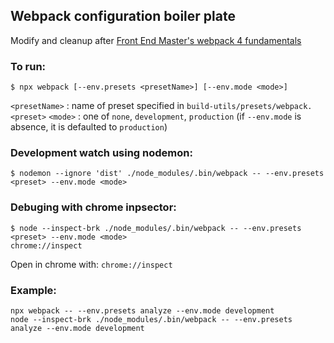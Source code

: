 ## Webpack configuration boiler plate
Modify and cleanup after [Front End Master's webpack 4 fundamentals](
https://frontendmasters.com/courses/webpack-fundamentals/
)

### To run:
```
$ npx webpack [--env.presets <presetName>] [--env.mode <mode>]
```
`<presetName>` : name of preset specified in `build-utils/presets/webpack.<preset>`
`<mode>` : one of `none`, `development`, `production` (if `--env.mode` is absence, it is defaulted to `production`)

### Development watch using nodemon:
```
$ nodemon --ignore 'dist' ./node_modules/.bin/webpack -- --env.presets <preset> --env.mode <mode>
```

### Debuging with chrome inpsector:
```
$ node --inspect-brk ./node_modules/.bin/webpack -- --env.presets <preset> --env.mode <mode>
chrome://inspect
```

Open in chrome with: `chrome://inspect`

### Example:
```
npx webpack -- --env.presets analyze --env.mode development
node --inspect-brk ./node_modules/.bin/webpack -- --env.presets analyze --env.mode development
```


